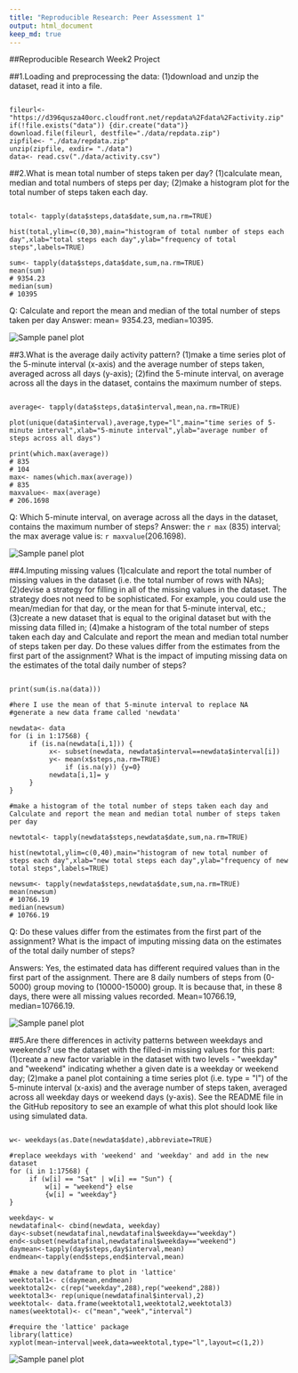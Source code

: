 ```yaml
---
title: "Reproducible Research: Peer Assessment 1"
output: html_document
keep_md: true
---
```


##Reproducible Research Week2 Project

##1.Loading and preprocessing the data:
(1)download and unzip the dataset, read it into a file.
```{r}

fileurl<- "https://d396qusza40orc.cloudfront.net/repdata%2Fdata%2Factivity.zip"
if(!file.exists("data")) {dir.create("data")}
download.file(fileurl, destfile="./data/repdata.zip")
zipfile<- "./data/repdata.zip"
unzip(zipfile, exdir= "./data")
data<- read.csv("./data/activity.csv")

```

##2.What is mean total number of steps taken per day?
(1)calculate mean, median and total numbers of steps per day;
(2)make a histogram plot for the total number of steps taken each day.
```{r}

total<- tapply(data$steps,data$date,sum,na.rm=TRUE)

hist(total,ylim=c(0,30),main="histogram of total number of steps each day",xlab="total steps each day",ylab="frequency of total steps",labels=TRUE)

sum<- tapply(data$steps,data$date,sum,na.rm=TRUE)
mean(sum)
# 9354.23
median(sum)
# 10395

```
Q: Calculate and report the mean and median of the total number of steps taken per day
Answer: mean= 9354.23, median=10395.


![Sample panel plot](figure/unnamed-chunk-2-1.png)


##3.What is the average daily activity pattern?
(1)make a time series plot of the 5-minute interval (x-axis) and the average number of steps taken, averaged across all days (y-axis);
(2)find the 5-minute interval, on average across all the days in the dataset, contains the maximum number of steps.
```{r}

average<- tapply(data$steps,data$interval,mean,na.rm=TRUE)

plot(unique(data$interval),average,type="l",main="time series of 5-minute interval",xlab="5-minute interval",ylab="average number of steps across all days")

print(which.max(average))
# 835
# 104
max<- names(which.max(average))
# 835
maxvalue<- max(average)
# 206.1698

```
Q: Which 5-minute interval, on average across all the days in the dataset, contains the maximum number of steps?
Answer: the `r max` (835) interval; the max average value is: `r maxvalue`(206.1698).

![Sample panel plot](figure/unnamed-chunk-3-1.png)


##4.Imputing missing values
(1)calculate and report the total number of missing values in the dataset (i.e. the total number of rows with NAs);
(2)devise a strategy for filling in all of the missing values in the dataset. The strategy does not need to be sophisticated. For example, you could use the mean/median for that day, or the mean for that 5-minute interval, etc.;
(3)create a new dataset that is equal to the original dataset but with the missing data filled in;
(4)make a histogram of the total number of steps taken each day and Calculate and report the mean and median total number of steps taken per day. Do these values differ from the estimates from the first part of the assignment? What is the impact of imputing missing data on the estimates of the total daily number of steps?
```{r}

print(sum(is.na(data)))

#here I use the mean of that 5-minute interval to replace NA
#generate a new data frame called 'newdata'

newdata<- data
for (i in 1:17568) {
     if (is.na(newdata[i,1])) {
          x<- subset(newdata, newdata$interval==newdata$interval[i])
          y<- mean(x$steps,na.rm=TRUE) 
              if (is.na(y)) {y=0}
          newdata[i,1]= y
     }
}

#make a histogram of the total number of steps taken each day and Calculate and report the mean and median total number of steps taken per day

newtotal<- tapply(newdata$steps,newdata$date,sum,na.rm=TRUE)

hist(newtotal,ylim=c(0,40),main="histogram of new total number of steps each day",xlab="new total steps each day",ylab="frequency of new total steps",labels=TRUE)

newsum<- tapply(newdata$steps,newdata$date,sum,na.rm=TRUE)
mean(newsum)
# 10766.19
median(newsum)
# 10766.19

```
Q: Do these values differ from the estimates from the first part of the assignment? What is the impact of imputing missing data on the estimates of the total daily number of steps?

Answers: Yes, the estimated data has different required values than in the first part of the assignment. There are 8 daily numbers of steps from (0-5000) group moving to (10000-15000) group. It is because that, in these 8 days, there were all missing values recorded. Mean=10766.19, median=10766.19.

![Sample panel plot](figure/unnamed-chunk-4-1.png)


##5.Are there differences in activity patterns between weekdays and weekends?
use the dataset with the filled-in missing values for this part:
(1)create a new factor variable in the dataset with two levels - "weekday" and "weekend" indicating whether a given date is a weekday or weekend day;
(2)make a panel plot containing a time series plot (i.e. type = "l") of the 5-minute interval (x-axis) and the average number of steps taken, averaged across all weekday days or weekend days (y-axis). See the README file in the GitHub repository to see an example of what this plot should look like using simulated data.

```{r}

w<- weekdays(as.Date(newdata$date),abbreviate=TRUE)

#replace weekdays with 'weekend' and 'weekday' and add in the new dataset
for (i in 1:17568) {
     if (w[i] == "Sat" | w[i] == "Sun") {
         w[i] = "weekend"} else
         {w[i] = "weekday"}
}

weekday<- w
newdatafinal<- cbind(newdata, weekday)
day<-subset(newdatafinal,newdatafinal$weekday=="weekday")
end<-subset(newdatafinal,newdatafinal$weekday=="weekend")
daymean<-tapply(day$steps,day$interval,mean)
endmean<-tapply(end$steps,end$interval,mean)

#make a new dataframe to plot in 'lattice'
weektotal1<- c(daymean,endmean)
weektotal2<- c(rep("weekday",288),rep("weekend",288))
weektotal3<- rep(unique(newdatafinal$interval),2)
weektotal<- data.frame(weektotal1,weektotal2,weektotal3)
names(weektotal)<- c("mean","week","interval")

#require the 'lattice' package
library(lattice)
xyplot(mean~interval|week,data=weektotal,type="l",layout=c(1,2))

```

![Sample panel plot](figure/unnamed-chunk-5-1.png)


